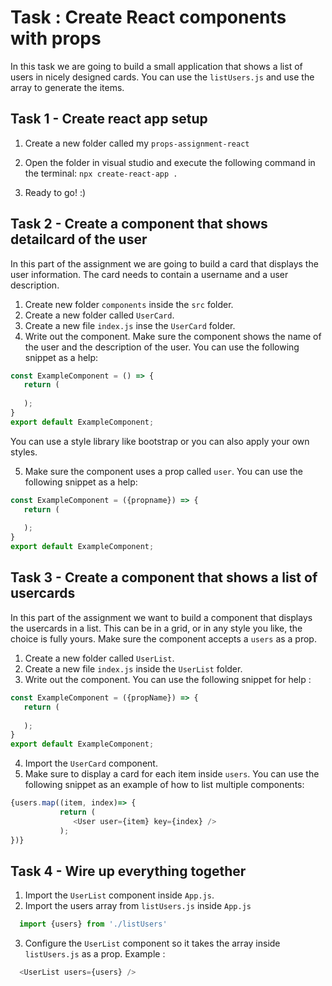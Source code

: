 # Task : Create React components with props

In this task we are going to build a small application that shows a list of users in nicely designed cards.
You can use the `listUsers.js` and use the array to generate the items. 

## Task 1 - Create react app setup

1. Create a new folder called my `props-assignment-react`
 
2. Open the folder in visual studio and execute the following command in the terminal: 
   `npx create-react-app .  `
3. Ready to go! :) 



## Task 2 - Create a component that shows detailcard of the user
In this part of the assignment we are going to build a card that displays the user information. The card needs to contain a username and a user description. 

1. Create new folder `components` inside the `src` folder. 
2. Create a new folder called  `UserCard`.
3. Create a new file `index.js` inse the `UserCard` folder. 
4. Write out the component. Make sure the component shows the name of the user and the description of the user. You can use the following snippet as a help: 
 ```javascript
const ExampleComponent = () => {
    return (
    
    );
}
export default ExampleComponent;
   ```
You can use a style library like bootstrap or you can also apply your own styles. 

5. Make sure the component uses a prop called `user`. You can use the following snippet as a help: 
 ```javascript
const ExampleComponent = ({propname}) => {
    return (
    
    );
}
export default ExampleComponent;
   ```
## Task 3 - Create a component that shows a list of usercards
In this part of the assignment we want to build a component that displays the usercards in a list. This can be in a grid, or in any style you like, the choice is fully yours. 
Make sure the component accepts a `users` as a prop.  

1. Create a new folder called  `UserList`.
2. Create a new file `index.js` inside the `UserList` folder. 
3. Write out the component. You can use the following snippet for help : 
 ```javascript
const ExampleComponent = ({propName}) => {
    return (
    
    );
}
export default ExampleComponent;
 ```
 4. Import the `UserCard` component.
 5. Make sure to display a card for each item inside `users`. You can use the following snippet as an example of how to list multiple components: 
 ```javascript
{users.map((item, index)=> {
            return (
               <User user={item} key={index} />
            );
})}

 ```
## Task 4 - Wire up everything together 
1. Import the `UserList` component inside `App.js`.
2. Import the users array from `listUsers.js` inside `App.js`
 ```javascript
   import {users} from './listUsers'
 ```

3. Configure the `UserList` component so it takes the array inside `listUsers.js` as a prop. Example :
 ```javascript
   <UserList users={users} />
 ```

